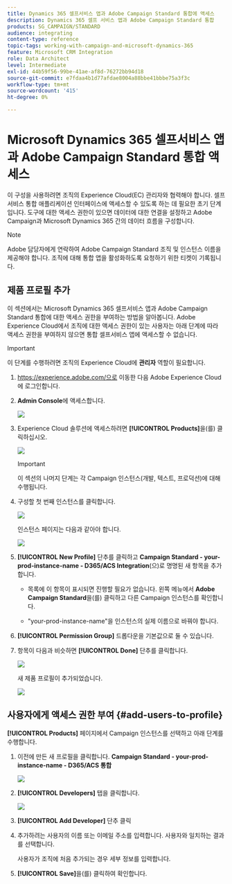 ```yaml
---
title: Dynamics 365 셀프서비스 앱과 Adobe Campaign Standard 통합에 액세스
description: Dynamics 365 셀프 서비스 앱과 Adobe Campaign Standard 통합
products: SG_CAMPAIGN/STANDARD
audience: integrating
content-type: reference
topic-tags: working-with-campaign-and-microsoft-dynamics-365
feature: Microsoft CRM Integration
role: Data Architect
level: Intermediate
exl-id: 44b59f56-99be-41ae-af8d-76272bb94d18
source-git-commit: e7fdaa4b1d77afdae8004a88bbe41bbbe75a3f3c
workflow-type: tm+mt
source-wordcount: '415'
ht-degree: 0%

---
```


# Microsoft Dynamics 365 셀프서비스 앱과 Adobe Campaign Standard 통합 액세스

이 구성을 사용하려면 조직의 Experience Cloud(EC) 관리자와 협력해야 합니다. 셀프서비스 통합 애플리케이션 인터페이스에 액세스할 수 있도록 하는 데 필요한 초기 단계입니다. 도구에 대한 액세스 권한이 있으면 데이터에 대한 연결을 설정하고 Adobe Campaign과 Microsoft Dynamics 365 간의 데이터 흐름을 구성합니다.

>[!NOTE]
>
>Adobe 담당자에게 연락하여 Adobe Campaign Standard 조직 및 인스턴스 이름을 제공해야 합니다. 조직에 대해 통합 앱을 활성화하도록 요청하기 위한 티켓이 기록됩니다.

## 제품 프로필 추가

이 섹션에서는 Microsoft Dynamics 365 셀프서비스 앱과 Adobe Campaign Standard 통합에 대한 액세스 권한을 부여하는 방법을 알아봅니다. Adobe Experience Cloud에서 조직에 대한 액세스 권한이 있는 사용자는 아래 단계에 따라 액세스 권한을 부여하지 않으면 통합 셀프서비스 앱에 액세스할 수 없습니다.

>[!IMPORTANT]
>
> 이 단계를 수행하려면 조직의 Experience Cloud에 **관리자** 역할이 필요합니다.
>

1. https://experience.adobe.com/으로 이동한 다음 Adobe Experience Cloud에 로그인합니다.
1. **Admin Console**&#x200B;에 액세스합니다.

   ![](assets/do-not-localize/d365-to-acs-access-3.png)

1. Experience Cloud 솔루션에 액세스하려면 **[!UICONTROL Products]**&#x200B;을(를) 클릭하십시오.

   ![](assets/do-not-localize/d365-to-acs-access-6.png)


   >[!IMPORTANT]
   >
   >이 섹션의 나머지 단계는 각 Campaign 인스턴스(개발, 텍스트, 프로덕션)에 대해 수행됩니다.
   >

1. 구성할 첫 번째 인스턴스를 클릭합니다.

   ![](assets/do-not-localize/d365-to-acs-access-6.png)

   인스턴스 페이지는 다음과 같아야 합니다.

   ![](assets/do-not-localize/d365-to-acs-access-8.png)

1. **[!UICONTROL New Profile]** 단추를 클릭하고 **Campaign Standard - your-prod-instance-name - D365/ACS Integration**(으)로 명명된 새 항목을 추가합니다.

   * 목록에 이 항목이 표시되면 진행할 필요가 없습니다. 왼쪽 메뉴에서 **Adobe Campaign Standard**&#x200B;을(를) 클릭하고 다른 Campaign 인스턴스를 확인합니다.

   * &quot;your-prod-instance-name&quot;을 인스턴스의 실제 이름으로 바꿔야 합니다.

1. **[!UICONTROL Permission Group]** 드롭다운을 기본값으로 둘 수 있습니다.

1. 항목이 다음과 비슷하면 **[!UICONTROL Done]** 단추를 클릭합니다.

   ![](assets/do-not-localize/d365-to-acs-access-14.png)

   새 제품 프로필이 추가되었습니다.

   ![](assets/do-not-localize/d365-to-acs-access-15.png)

## 사용자에게 액세스 권한 부여 {#add-users-to-profile}

**[!UICONTROL Products]** 페이지에서 Campaign 인스턴스를 선택하고 아래 단계를 수행합니다.

1. 이전에 만든 새 프로필을 클릭합니다. **Campaign Standard - your-prod-instance-name - D365/ACS 통합**

   ![](assets/do-not-localize/d365-to-acs-access-15.png)

1. **[!UICONTROL Developers]** 탭을 클릭합니다.

   ![](assets/do-not-localize/d365-to-acs-access-18.png)

1. **[!UICONTROL Add Developer]** 단추 클릭

1. 추가하려는 사용자의 이름 또는 이메일 주소를 입력합니다.  사용자와 일치하는 결과를 선택합니다.

   사용자가 조직에 처음 추가되는 경우 세부 정보를 입력합니다.

1. **[!UICONTROL Save]**&#x200B;을(를) 클릭하여 확인합니다.
